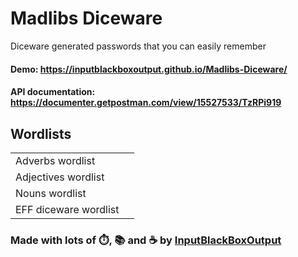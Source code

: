 # Madlibs Diceware
Diceware generated passwords that you can easily remember

#### Demo: https://inputblackboxoutput.github.io/Madlibs-Diceware/

#### API documentation: https://documenter.getpostman.com/view/15527533/TzRPi919

## Wordlists
|||
|--|--|
|Adverbs wordlist     |[](wordlists/adverbs.txt)|
|Adjectives wordlist  |[](wordlists/adjectives.txt)|
|Nouns wordlist       |[](wordlists/nouns.txt)|
|EFF diceware wordlist|[](wordlists/eff-wordlist.txt)|


### Made with lots of ⏱️, 📚 and ☕ by [InputBlackBoxOutput](https://github.com/InputBlackBoxOutput)

